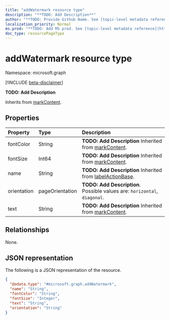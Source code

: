 ```yaml
---
title: "addWatermark resource type"
description: "**TODO: Add Description**"
author: "**TODO: Provide Github Name. See [topic-level metadata reference](https://msgo.azurewebsites.net/add/document/guidelines/metadata.html#topic-level-metadata)**"
localization_priority: Normal
ms.prod: "**TODO: Add MS prod. See [topic-level metadata reference](https://msgo.azurewebsites.net/add/document/guidelines/metadata.html#topic-level-metadata)**"
doc_type: resourcePageType
---
```


# addWatermark resource type

Namespace: microsoft.graph

[!INCLUDE [beta-disclaimer](../../includes/beta-disclaimer.md)]

**TODO: Add Description**


Inherits from [markContent](../resources/markcontent.md).

## Properties
|Property|Type|Description|
|:---|:---|:---|
|fontColor|String|**TODO: Add Description** Inherited from [markContent](../resources/markcontent.md).|
|fontSize|Int64|**TODO: Add Description** Inherited from [markContent](../resources/markcontent.md).|
|name|String|**TODO: Add Description** Inherited from [labelActionBase](../resources/labelactionbase.md).|
|orientation|pageOrientation|**TODO: Add Description**. Possible values are: `horizontal`, `diagonal`.|
|text|String|**TODO: Add Description** Inherited from [markContent](../resources/markcontent.md).|

## Relationships
None.

## JSON representation
The following is a JSON representation of the resource.
<!-- {
  "blockType": "resource",
  "@odata.type": "microsoft.graph.addWatermark"
}
-->
``` json
{
  "@odata.type": "#microsoft.graph.addWatermark",
  "name": "String",
  "fontColor": "String",
  "fontSize": "Integer",
  "text": "String",
  "orientation": "String"
}
```

